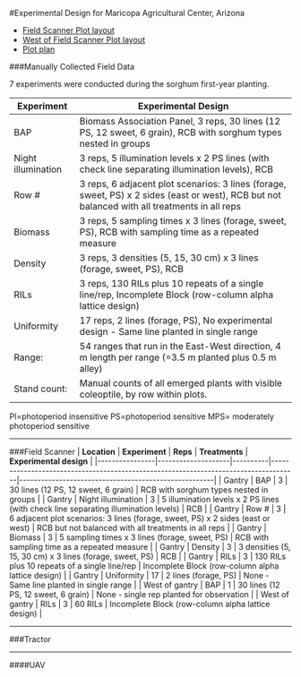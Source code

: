 #Experimental Design for Maricopa Agricultural Center, Arizona

- [Field Scanner Plot layout](https://docs.google.com/spreadsheets/d/1QQaWc0UaQQKfEtnSO1G2za8tKU2huC0_VYMBqm5CKAo/edit#gid=1066629008)
- [West of Field Scanner Plot layout](https://docs.google.com/spreadsheets/d/1QQaWc0UaQQKfEtnSO1G2za8tKU2huC0_VYMBqm5CKAo/edit#gid=193038411)
- [Plot plan](https://docs.google.com/spreadsheets/d/1QQaWc0UaQQKfEtnSO1G2za8tKU2huC0_VYMBqm5CKAo/edit#gid=796817704)

###Manually Collected Field Data


7 experiments were conducted during the sorghum first-year planting.



|Experiment|Experimental Design|
| --- | --- |
| BAP | Biomass Association Panel, 3 reps, 30 lines (12 PS, 12 sweet, 6 grain), RCB with sorghum types nested in groups |
| Night illumination | 3 reps, 5 illumination levels x 2 PS lines (with check line separating illumination levels), RCB |
 | Row # | 3 reps, 6 adjacent plot scenarios: 3 lines (forage, sweet, PS) x 2 sides (east or west), RCB but not balanced with all treatments in all reps |
 | Biomass | 3 reps, 5 sampling times x 3 lines (forage, sweet, PS), RCB with sampling time as a repeated measure |
| Density | 3 reps, 3 densities (5, 15, 30 cm) x 3 lines (forage, sweet, PS), RCB |
 | RILs | 3 reps, 130 RILs plus 10 repeats of a single line/rep, Incomplete Block (row-column alpha lattice design) |
 | Uniformity | 17 reps, 2 lines (forage, PS), No experimental design - Same line planted in single range |
 | Range: | 54 ranges that run in the East-West direction, 4 m length per range (=3.5 m planted plus 0.5 m alley) |
 | Stand count: | Manual counts of all emerged plants with visible coleoptile, by row within plots. |

PI=photoperiod insensitive PS=photoperiod sensitive MPS= moderately photoperiod sensitive

____________________________
###Field Scanner
| **Location**   | **Experiment**     | **Reps** | **Treatments**                                                                      | **Experimental design**                              |
|----------------|--------------------|----------|-------------------------------------------------------------------------------------|------------------------------------------------------|
| Gantry         | BAP                | 3        | 30 lines (12 PS, 12 sweet, 6 grain)                                                 | RCB with sorghum types nested in groups              |
| Gantry         | Night illumination | 3        | 5 illumination levels x 2 PS lines (with check line separating illumination levels) | RCB                                                  |
| Gantry         | Row \#             | 3        | 6 adjacent plot scenarios: 3 lines (forage, sweet, PS) x 2 sides (east or west)     | RCB but not balanced with all treatments in all reps |
| Gantry         | Biomass            | 3        | 5 sampling times x 3 lines (forage, sweet, PS)                                      | RCB with sampling time as a repeated measure         |
| Gantry         | Density            | 3        | 3 densities (5, 15, 30 cm) x 3 lines (forage, sweet, PS)                            | RCB                                                  |
| Gantry         | RILs               | 3        | 130 RILs plus 10 repeats of a single line/rep                                       | Incomplete Block (row-column alpha lattice design)   |
| Gantry         | Uniformity         | 17       | 2 lines (forage, PS)                                                                | None - Same line planted in single range             |
| West of gantry | BAP                | 1        | 30 lines (12 PS, 12 sweet, 6 grain)                                                 | None - single rep planted for observation            |
| West of gantry | RILs               | 3        | 60 RILs                                                                             | Incomplete Block (row-column alpha lattice design)   |

_________________________


###Tractor


______________________________

####UAV
